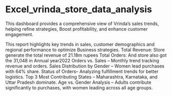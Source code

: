 # Excel_vrinda_store_data_analysis
This dashboard provides a comprehensive view of Vrinda’s sales trends, helping refine strategies,
Boost profitability, and enhance customer engagement.

This report highlights key trends in sales, customer demographics and regional performance to optimize Business strategies. 
Total Revenue: Store generate the total revenue of 21.18m rupees
Total Orders: And store also got the 31,048 in Annual year2022
 Orders vs. Sales – Monthly trend tracking revenue and orders.
 Sales Distribution by Gender – Women lead purchases with 64% share.
 Status of Orders– Analyzing fulfillment trends for better logistics.
 Top 3 Most Contributing States – Maharashtra, Karnataka, and Uttar Pradesh dominate.
 Age vs. Gender Analysis – Adults contribute significantly to purchases, with women leading across all age groups.
